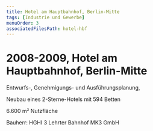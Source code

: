 ```yaml
---
title: Hotel am Hauptbahnhof, Berlin-Mitte
tags: [Industrie und Gewerbe]
menuOrder: 3
associatedFilesPath: hotel-hbf
---
```

# 2008-2009, Hotel am Hauptbahnhof, Berlin-Mitte

Entwurfs-, Genehmigungs- und Ausführungsplanung,

Neubau eines 2-Sterne-Hotels mit 594 Betten

6.600 m² Nutzfläche

Bauherr: HGHI 3 Lehrter Bahnhof MK3 GmbH